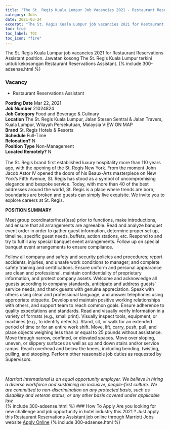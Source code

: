 ```yaml
---
title: "The St. Regis Kuala Lumpur Job Vacancies 2021 - Restaurant Reservations Assistant" 
category: Jobs 
date: 2021-03-24 
excerpt: "The St. Regis Kuala Lumpur job vacancies 2021 for Restaurant Reservations Assistant position. Jawatan kosong The St. Regis Kuala Lumpur terkini untuk kekosongan Restaurant Reservations Assistant." 
toc: true 
toc_label: TOC 
toc_icon: "fire" 
--- 
```


The St. Regis Kuala Lumpur job vacancies 2021 for Restaurant Reservations Assistant position. Jawatan kosong The St. Regis Kuala Lumpur terkini untuk kekosongan Restaurant Reservations Assistant. 
{% include 300-adsense.html %} 
### Vacancy 
- Restaurant Reservations Assistant 
<div><div><b>Posting Date</b> Mar 22, 2021<br><b>Job Number</b> 21024824<br><b>Job Category</b> Food and Beverage &amp; Culinary<br><b>Location</b> The St. Regis Kuala Lumpur, Jalan Stesen Sentral &amp; Jalan Travers, Kuala Lumpur, Wilayah Persekutuan, Malaysia VIEW ON MAP<br><b>Brand</b> St. Regis Hotels &amp; Resorts<br><b>Schedule</b> Full-Time<br><b>Relocation?</b> N<br><b>Position Type</b> Non-Management<br><b>Located Remotely?</b> N<br><br>The St. Regis brand first established luxury hospitality more than 110 years ago, with the opening of the St. Regis New York. From the moment John Jacob Astor IV opened the doors of his Beaux-Arts masterpiece on New York&#8217;s Fifth Avenue, St. Regis has stood as a symbol of uncompromising elegance and bespoke service. Today, with more than 40 of the best addresses around the world, St. Regis is a place where trends are born, boundaries are broken and guests can simply live exquisite. We invite you to explore careers at St. Regis.<br></div><div> <p><strong>POSITION SUMMARY</strong></p> <p>Meet group coordinator/host(ess) prior to functions, make introductions, and ensure that all arrangements are agreeable. Read and analyze banquet event order in order to gather guest information, determine proper set up, timeline, specific guest needs, buffets, action stations, etc. Respond to and try to fulfill any special banquet event arrangements. Follow up on special banquet event arrangements to ensure compliance.</p> <p>Follow all company and safety and security policies and procedures; report accidents, injuries, and unsafe work conditions to manager; and complete safety training and certifications. Ensure uniform and personal appearance are clean and professional, maintain confidentiality of proprietary information, and protect company assets. Welcome and acknowledge all guests according to company standards, anticipate and address guests&#8217; service needs, and thank guests with genuine appreciation. Speak with others using clear and professional language, and answer telephones using appropriate etiquette. Develop and maintain positive working relationships with others, and support team to reach common goals. Ensure adherence to quality expectations and standards. Read and visually verify information in a variety of formats (e.g., small print). Visually inspect tools, equipment, or machines (e.g., to identify defects). Stand, sit, or walk for an extended period of time or for an entire work shift. Move, lift, carry, push, pull, and place objects weighing less than or equal to 25 pounds without assistance. Move through narrow, confined, or elevated spaces. Move over sloping, uneven, or slippery surfaces as well as up and down stairs and/or service ramps. Reach overhead and below the knees, including bending, twisting, pulling, and stooping. Perform other reasonable job duties as requested by Supervisors.</p> <p>&#160;</p> </div> <em>Marriott International is an equal opportunity employer.&#160;We believe in hiring a diverse workforce and sustaining an inclusive, people-first culture.&#160;We are committed to non-discrimination on&#160;any&#160;protected&#160;basis, such as disability and veteran status, or any other basis covered under applicable law.</em><br></div> 
{% include 300-adsense.html %} 
### How To Apply 
Are you looking for new challenge and job opportunity in hotel industry this 2021 ?
Just apply this Restaurant Reservations Assistant job online through Marriott Jobs website 
<a href="https://jobs.marriott.com/marriott/jobs/21024824?lang=en-us" class="btn btn--info" target="_blank" rel="nofollow noopenner">Apply Online</a> 
{% include 300-adsense.html %} 
